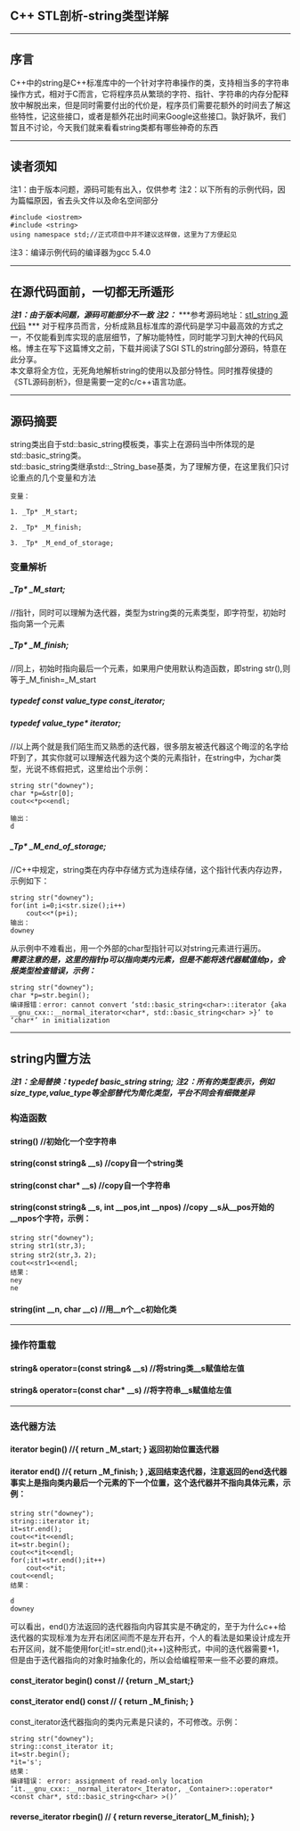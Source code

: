 ## C++ STL剖析-string类型详解
***
## 序言
C++中的string是C++标准库中的一个针对字符串操作的类，支持相当多的字符串操作方式，相对于C而言，它将程序员从繁琐的字符、指针、字符串的内存分配释放中解脱出来，但是同时需要付出的代价是，程序员们需要花额外的时间去了解这些特性，记这些接口，或者是额外花出时间来Google这些接口。孰好孰坏，我们暂且不讨论，今天我们就来看看string类都有哪些神奇的东西
***

## 读者须知  
注1：由于版本问题，源码可能有出入，仅供参考
注2：以下所有的示例代码，因为篇幅原因，省去头文件以及命名空间部分

    #include <iostrem>
    #include <string>
    using namespace std;//正式项目中并不建议这样做，这里为了方便起见
注3：编译示例代码的编译器为gcc 5.4.0
***
## 在源代码面前，一切都无所遁形
***注1：由于版本问题，源码可能部分不一致***
***注2：***
***参考源码地址：[stl_string 源代码](https://github.com/HelloWorldYanGang/STL-source-code) ***
对于程序员而言，分析成熟且标准库的源代码是学习中最高效的方式之一，不仅能看到库实现的底层细节，了解功能特性，同时能学习到大神的代码风格。博主在写下这篇博文之前，下载并阅读了SGI STL的string部分源码，特意在此分享。  
本文章将全方位，无死角地解析string的使用以及部分特性。同时推荐侯捷的《STL源码剖析》，但是需要一定的c/c++语言功底。
***
## 源码摘要  
string类出自于std::basic_string模板类，事实上在源码当中所体现的是std::basic_string类。  
std::basic_string类继承std::_String_base基类，为了理解方便，在这里我们只讨论重点的几个变量和方法

    变量：  
    
    1. _Tp* _M_start;   
    
    2. _Tp* _M_finish;  
    
    3. _Tp* _M_end_of_storage;   
    
    

### 变量解析  
#####  _Tp* _M_start;   
//指针，同时可以理解为迭代器，类型为string类的元素类型，即字符型，初始时指向第一个元素  
#####  _Tp* _M_finish;  
//同上，初始时指向最后一个元素，如果用户使用默认构造函数，即string str(),则等于_M_finish=_M_start 

##### typedef const value_type        const_iterator;  
##### typedef value_type*            iterator;  
//以上两个就是我们陌生而又熟悉的迭代器，很多朋友被迭代器这个晦涩的名字给吓到了，其实你就可以理解迭代器为这个类的元素指针，在string中，为char类型，光说不练假把式，这里给出个示例：

    string str("downey");
	char *p=&str[0];
	cout<<*p<<endl;

    输出：  
    d
##### _Tp* _M_end_of_storage; 
//C++中规定，string类在内存中存储方式为连续存储，这个指针代表内存边界，示例如下：

    string str("downey");
	for(int i=0;i<str.size();i++)
		cout<<*(p+i);
    输出：  
    downey
从示例中不难看出，用一个外部的char型指针可以对string元素进行遍历。  
***需要注意的是，这里的指针p可以指向类内元素，但是不能将迭代器赋值给p，会报类型检查错误，示例：***

    string str("downey");
	char *p=str.begin();  
    编译报错：error: cannot convert ‘std::basic_string<char>::iterator {aka __gnu_cxx::__normal_iterator<char*, std::basic_string<char> >}’ to ‘char*’ in initialization
 

***
## string内置方法
***注1：全局替换：typedef basic_string string;***
***注2：所有的类型表示，例如size_type,value_type等全部替代为简化类型，平台不同会有细微差异***
### 构造函数
#### string()   //初始化一个空字符串
#### string(const string& __s) //copy自一个string类
#### string(const char* __s) //copy自一个字符串
#### string(const string& __s, int __pos,int __npos) //copy __s从__pos开始的__npos个字符，示例：

    string str("downey");
	string str1(str,3);
    string str2(str,3，2);	
	cout<<str1<<endl;
    结果：
    ney
    ne
#### string(int __n, char __c) //用__n个__c初始化类
***

### 操作符重载
#### string& operator=(const string& __s) //将string类__s赋值给左值
#### string& operator=(const char* __s)   //将字符串__s赋值给左值

***
### 迭代器方法
#### iterator begin()   //{ return _M_start; } 返回初始位置迭代器
#### iterator end()     //{ return _M_finish; } ,返回结束迭代器，注意返回的end迭代器事实上是指向类内最后一个元素的下一个位置，这个迭代器并不指向具体元素，示例：

    string str("downey");
	string::iterator it;
	it=str.end();
	cout<<*it<<endl;
	it=str.begin();
	cout<<*it<<endl;
	for(;it!=str.end();it++)
		cout<<*it;
	cout<<endl;
    结果：

    d
    downey
可以看出，end()方法返回的迭代器指向内容其实是不确定的，至于为什么c++给迭代器的实现标准为左开右闭区间而不是左开右开，个人的看法是如果设计成左开右开区间，就不能使用for(;it!=str.end();it++)这种形式，中间的迭代器需要+1，但是由于迭代器指向的对象时抽象化的，所以会给编程带来一些不必要的麻烦。
#### const_iterator begin() const //  {return _M_start;}
#### const_iterator end()   const //  { return _M_finish; }
const_iterator迭代器指向的类内元素是只读的，不可修改。示例：

    string str("downey");
	string::const_iterator it;
	it=str.begin();
	*it='s';
    结果：
    编译错误： error: assignment of read-only location ‘it.__gnu_cxx::__normal_iterator<_Iterator, _Container>::operator*<const char*, std::basic_string<char> >()’
#### reverse_iterator rbegin() //  { return reverse_iterator(_M_finish); }